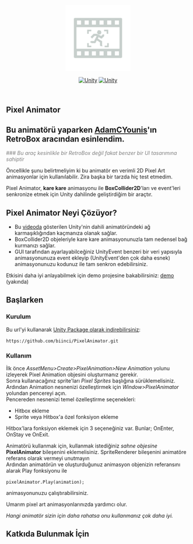 <br/>
<p align="center">
  <a href="https://github.com/biinci/PixelAnimator">
    <picture>
      <img width="180" alt="Pixel Animator logo" src="https://raw.githubusercontent.com/biinci/PixelAnimator/refs/heads/main/Github%20Resources/PixelAnimatorIcon.png?token=GHSAT0AAAAAAC7JURKOE52FWTIPPXBLKI3WZ5XQVDA">
    </picture>
  </a>
</p>
<p align="center">
  <a href="https://unity.com/releases/editor/whats-new/2023.2.20#installs"><img src="https://img.shields.io/badge/Unity-2023.2.7f1-blue?logo=unity" alt="Unity"></a>
  <a href="https://unity.com/releases/editor/archive"><img src="https://img.shields.io/badge/Unity-6000.0.23f1%2b-blue?logo=unity" alt="Unity"></a>

</p>
<br/>




Pixel Animator
------------------

## Bu animatörü yaparken [AdamCYounis](https://www.youtube.com/@AdamCYounis)'ın **RetroBox** aracından esinlendim.
<span style="color:gray">### *Bu araç kesinlikle bir RetroBox değil fakat benzer bir UI tasarımına sahiptir*</span>




Öncellikle şunu belirtmeliyim ki bu animatör en verimli 2D Pixel Art animasyonlar için kullanılabilir. Zira başka bir tarzda hiç test etmedim.

Pixel Animator, **kare kare** animasyonu ile **BoxCollider2D**'ları ve event'leri senkronize etmek için Unity dahilinde geliştirdiğim bir araçtır.



## **Pixel Animator Neyi Çözüyor?**


* Bu [videoda](https://www.youtube.com/watch?v=nBkiSJ5z-hE) gösterilen Unity'nin dahili animatöründeki ağ karmaşıklığından kaçmanıza olanak sağlar.
* BoxCollider2D objeleriyle kare kare animasyonunuzla tam nedensel bağ kurmanızı sağlar.
* GUI tarafından ayarlayabilceğiniz UnityEvent benzeri bir veri yapısıyla animasyonunuza event ekleyip (UnityEvent'den çok daha esnek) animasyonunuzu kodunuz ile tam senkron edebilirsiniz.

Etkisini daha iyi anlayabilmek için demo projesine bakabilirsiniz:
[demo]() (yakında)


## **Başlarken**



### **Kurulum**
Bu url'yi kullanarak [Unity Package olarak indirebilirsiniz](https://docs.unity3d.com/Manual/upm-ui-giturl.html):
```
https://github.com/biinci/PixelAnimator.git
```

### **Kullanım**
İlk önce *AssetMenu>Create>PixelAnimation>New Animation* yolunu izleyerek Pixel Animation objesini oluşturmanız gerekir.  
Sonra kullanacağınız sprite'ları *Pixel Sprites* başlığına sürüklemelisiniz.  
Ardından Animation nesnenizi özelleştirmek için *Window>PixelAnimator* yolundan pencereyi açın.  
Pencereden nesnenizi temel özelleştirme seçenekleri:
* Hitbox ekleme
* Sprite veya Hitbox'a özel fonksiyon ekleme

Hitbox'lara fonksiyon eklemek için 3 seçeneğiniz var. Bunlar; OnEnter, OnStay ve OnExit.

Animatörü kullanmak için, kullanmak istediğiniz *sahne objesine* **PixelAnimator** bileşenini eklemelisiniz.
SpriteRenderer bileşenini animatöre referans olarak vermeyi unutmayın  
Ardından animatörün ve oluşturduğunuz animasyon objenizin referansını alarak Play fonksiyonu ile
```
pixelAnimator.Play(animation);
```
animasyonunuzu çalıştırabilirsiniz.

[//]: # (![]&#40;https://github.com/biinci/PixelAnimator/blob/main/GIFs/Add_Animator_Component.gif&#41;)


Umarım pixel art animasyonlarınızda yardımcı olur.


*Hangi animatör sizin için daha rahatsa onu kullanmanız çok daha iyi.*


Katkıda Bulunmak İçin
------------------

